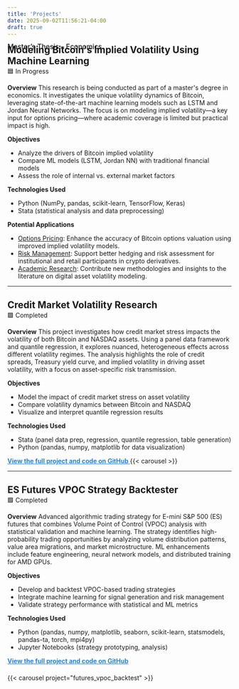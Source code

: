 ```yaml
---
title: 'Projects'
date: 2025-09-02T11:56:21-04:00
draft: true
---
```


<div style="font-size:1.1em;font-weight:500;line-height:1;margin-bottom:-2.8em;">Master’s Thesis – Economics</div>

## Modeling Bitcoin's Implied Volatility Using Machine Learning
<sub style="display:block;margin-bottom:0.5em;margin-top:-1.2em;font-size:1em;">🟦 In Progress</sub>

**Overview**
This research is being conducted as part of a master's degree in economics. It investigates the unique volatility dynamics of Bitcoin, leveraging state-of-the-art machine learning models such as LSTM and Jordan Neural Networks. The focus is on modeling implied volatility—a key input for options pricing—where academic coverage is limited but practical impact is high.

**Objectives**
- Analyze the drivers of Bitcoin implied volatility
- Compare ML models (LSTM, Jordan NN) with traditional financial models
- Assess the role of internal vs. external market factors

**Technologies Used**
- Python (NumPy, pandas, scikit-learn, TensorFlow, Keras)
- Stata (statistical analysis and data preprocessing)

<span style="font-weight:bold;">Potential Applications</span>
- <span style="text-decoration:underline;">Options Pricing</span>: Enhance the accuracy of Bitcoin options valuation using improved implied volatility models.
- <span style="text-decoration:underline;">Risk Management</span>: Support better hedging and risk assessment for institutional and retail participants in crypto derivatives.
- <span style="text-decoration:underline;">Academic Research</span>: Contribute new methodologies and insights to the literature on digital asset volatility modeling.

---

## Credit Market Volatility Research
<sub style="display:block;margin-bottom:0.5em;margin-top:-1.2em;font-size:1em;">🟩 Completed</sub>

**Overview**
This project investigates how credit market stress impacts the volatility of both Bitcoin and NASDAQ assets. Using a panel data framework and quantile regression, it explores nuanced, heterogeneous effects across different volatility regimes. The analysis highlights the role of credit spreads, Treasury yield curve, and implied volatility in driving asset volatility, with a focus on asset-specific risk transmission.


**Objectives**
- Model the impact of credit market stress on asset volatility
- Compare volatility dynamics between Bitcoin and NASDAQ
- Visualize and interpret quantile regression results

**Technologies Used**
- Stata (panel data prep, regression, quantile regression, table generation)
- Python (pandas, numpy, matplotlib for data visualization)

<a href="https://github.com/lrud/credit-market-volatility-research" style="color:#1976d2;font-weight:600;text-decoration:underline;">
  View the full project and code on GitHub
</a>
{{< carousel >}}

---

## ES Futures VPOC Strategy Backtester
<sub style="display:block;margin-bottom:0.5em;margin-top:-1.2em;font-size:1em;">🟩 Completed</sub>

**Overview**
Advanced algorithmic trading strategy for E-mini S&P 500 (ES) futures that combines Volume Point of Control (VPOC) analysis with statistical validation and machine learning. The strategy identifies high-probability trading opportunities by analyzing volume distribution patterns, value area migrations, and market microstructure. ML enhancements include feature engineering, neural network models, and distributed training for AMD GPUs.


**Objectives**
- Develop and backtest VPOC-based trading strategies
- Integrate machine learning for signal generation and risk management
- Validate strategy performance with statistical and ML metrics

**Technologies Used**
- Python (pandas, numpy, matplotlib, seaborn, scikit-learn, statsmodels, pandas-ta, torch, mpi4py)
- Jupyter Notebooks (strategy prototyping, analysis)

<a href="https://github.com/lrud/futures_vpoc_backtest" style="color:#1976d2;font-weight:600;text-decoration:underline;">
  View the full project and code on GitHub
</a>

<p style="margin-bottom: 1.5em;"></p>
{{< carousel project="futures_vpoc_backtest" >}}
